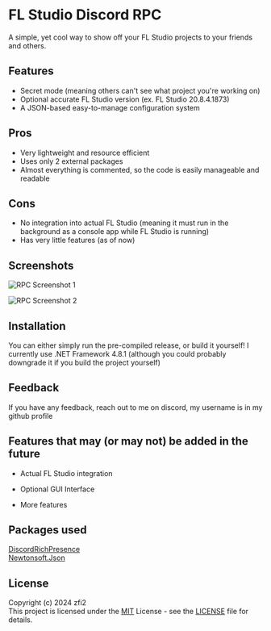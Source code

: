 # FL Studio Discord RPC

A simple, yet cool way to show off your FL Studio projects to your friends and others.


## Features

- Secret mode (meaning others can't see what project you're working on)
- Optional accurate FL Studio version (ex. FL Studio 20.8.4.1873)
- A JSON-based easy-to-manage configuration system

## Pros
- Very lightweight and resource efficient
- Uses only 2 external packages
- Almost everything is commented, so the code is easily manageable and readable

## Cons
- No integration into actual FL Studio (meaning it must run in the background as a console app while FL Studio is running)
- Has very little features (as of now)

## Screenshots

![RPC Screenshot 1](https://i.imgur.com/CXTsgQ7.png)

![RPC Screenshot 2](https://i.imgur.com/viJFFoI.png)

## Installation

You can either simply run the pre-compiled release, or build it yourself! I currently use .NET Framework 4.8.1 (although you could probably downgrade it if you build the project yourself)
## Feedback

If you have any feedback, reach out to me on discord, my username is in my github profile


## Features that may (or may not) be added in the future

- Actual FL Studio integration

- Optional GUI Interface

- More features



## Packages used

[DiscordRichPresence](https://github.com/Lachee/discord-rpc-csharp)\
[Newtonsoft.Json](https://github.com/JamesNK/Newtonsoft.Json)



## License

Copyright (c) 2024 zfi2\
This project is licensed under the [MIT](https://opensource.org/license/mit/) License - see the [LICENSE](LICENSE) file for details.
